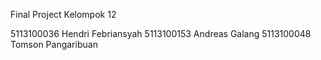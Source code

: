 Final Project Kelompok 12

5113100036  Hendri Febriansyah
5113100153  Andreas Galang
5113100048  Tomson Pangaribuan
